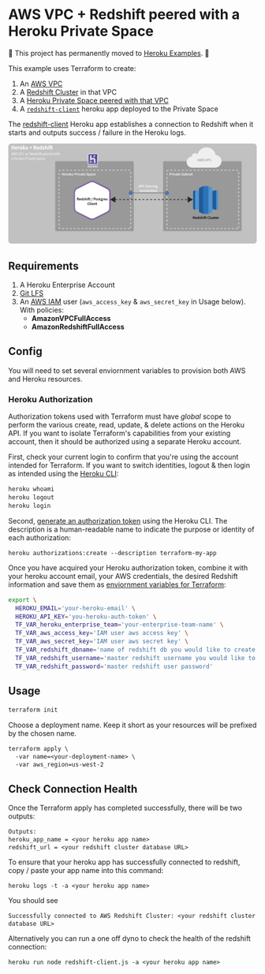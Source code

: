 # AWS VPC + Redshift peered with a Heroku Private Space

🚧 This project has permanently moved to [Heroku Examples](https://github.com/heroku-examples/terraform-heroku-peered-redshift). 🚧

This example uses Terraform to create:
1. An [AWS VPC](https://github.com/mars/terraform-aws-vpc)
1. A [Redshift Cluster](redshift.tf) in that VPC
1. A [Heroku Private Space peered with that VPC](main.tf)
1. A [`redshift-client`](redshift-client.tf) heroku app deployed to the Private Space

The [redshift-client](https://github.com/trevorscott/redshift-client) Heroku app establishes a connection to Redshift when it starts and outputs success / failure in the Heroku logs.

![Diagram of example private space app connecting to a Redshift Cluster in a peered AWS VPC](doc/terraform-heroku-peered-redshift.png)

## Requirements

1. A Heroku Enterprise Account
1. [Git LFS](https://git-lfs.github.com/) 
1. An [AWS IAM](https://console.aws.amazon.com/iam/home) user (`aws_access_key` & `aws_secret_key` in Usage below). 
    With policies:
    * **AmazonVPCFullAccess**
    * **AmazonRedshiftFullAccess**

## Config

You will need to set several enviornment variables to provision both AWS and Heroku resources. 

### Heroku Authorization

Authorization tokens used with Terraform must have *global* scope to perform the various create, read, update, & delete actions on the Heroku API. If you want to isolate Terraform's capabilities from your existing account, then it should be authorized using a separate Heroku account.

First, check your current login to confirm that you're using the account intended for Terraform. If you want to switch identities, logout & then login as intended using the [Heroku CLI](https://devcenter.heroku.com/articles/heroku-cli):

```bash
heroku whoami
heroku logout
heroku login
```

Second, [generate an authorization token](https://devcenter.heroku.com/articles/heroku-cli-commands#heroku-authorizations) using the Heroku CLI. The description is a human-readable name to indicate the purpose or identity of each authorization:

```
heroku authorizations:create --description terraform-my-app
```

Once you have acquired your Heroku authorization token, combine it with your heroku account email, your AWS credentials, the desired Redshift information and save them as [enviornment variables for Terraform](https://www.terraform.io/docs/configuration/variables.html#environment-variables):


```bash
export \
  HEROKU_EMAIL='your-heroku-email' \
  HEROKU_API_KEY='you-heroku-auth-token' \
  TF_VAR_heroku_enterprise_team='your-enterprise-team-name' \
  TF_VAR_aws_access_key='IAM user aws access key' \
  TF_VAR_aws_secret_key='IAM user aws secret key' \
  TF_VAR_redshift_dbname='name of redshift db you would like to create' \
  TF_VAR_redshift_username='master redshift username you would like to create' \
  TF_VAR_redshift_password='master redshift user password' 
```

## Usage

```bash
terraform init
```

Choose a deployment name. Keep it short as your resources will be prefixed by the chosen name.
```
terraform apply \
  -var name=<your-deployment-name> \
  -var aws_region=us-west-2
```


## Check Connection Health

Once the Terraform apply has completed successfully, there will be two outputs:

```
Outputs:
heroku_app_name = <your heroku app name>
redshift_url = <your redshift cluster database URL>
```

To ensure that your heroku app has successfully connected to redshift, copy / paste your app name into this command:

```
heroku logs -t -a <your heroku app name>
```

You should see 
```
Successfully connected to AWS Redshift Cluster: <your redshift cluster database URL>
```

Alternatively you can run a one off dyno to check the health of the redshift connection:

```
heroku run node redshift-client.js -a <your heroku app name>
```
